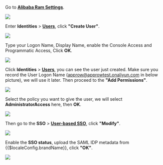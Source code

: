 <IntegrationDetailCard title="Set up Alibaba Cloud">

Go to [**Alibaba Ram Settings**](https://ram.console.aliyun.com/settings).

![](~@imagesEnUs/integration/ali-cloud/2-1.jpg)

Enter **Identities** > [**Users**](https://ram.console.aliyun.com/users), click **"Create User"**.

![](~@imagesEnUs/integration/ali-cloud/2-2.png)

Type your Logon Name, Display Name, enable the Console Access and Programmatic Access, Click **OK**.

![](~@imagesEnUs/integration/ali-cloud/2-3.png)

Click **Identities** > [**Users**](https://ram.console.aliyun.com/users), you can see the user just created. Make sure you record the User Logon Name (approw@approwtest.onaliyun.com in below picture), we will use it later. Then proceed to the **"Add Permissions"**.

![](~@imagesEnUs/integration/ali-cloud/2-4.png)

Select the policy you want to give the user, we will select **AdministratorAccess** here, then **OK**.

![](~@imagesEnUs/integration/ali-cloud/2-5.png)

Then go to the **SSO** > [**User-based SSO**](https://ram.console.aliyun.com/providers), click **"Modify"**.

![](~@imagesEnUs/integration/ali-cloud/2-6.png)

Enable the **SSO status**, upload the SAML IDP metadata from {{$localeConfig.brandName}}, click **"OK"**.

![](~@imagesEnUs/integration/ali-cloud/2-7.png)

</IntegrationDetailCard>
